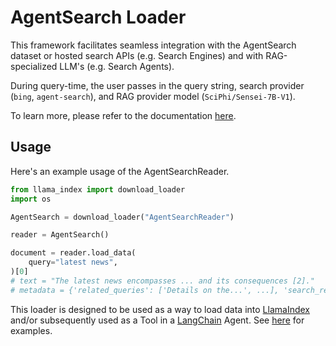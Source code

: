 # AgentSearch Loader

This framework facilitates seamless integration with the AgentSearch dataset or hosted search APIs (e.g. Search Engines) and with RAG-specialized LLM's (e.g. Search Agents).


During query-time, the user passes in the query string, search provider (`bing`, `agent-search`), and RAG provider model (`SciPhi/Sensei-7B-V1`). 

To learn more, please refer to the documentation [here](https://agent-search.readthedocs.io/en/latest/).

## Usage

Here's an example usage of the AgentSearchReader.

```python
from llama_index import download_loader
import os

AgentSearch = download_loader("AgentSearchReader")

reader = AgentSearch()

document = reader.load_data(
    query="latest news",
)[0]
# text = "The latest news encompasses ... and its consequences [2]."
# metadata = {'related_queries': ['Details on the...', ...], 'search_results' : [...]}
```

This loader is designed to be used as a way to load data into [LlamaIndex](https://github.com/run-llama/llama_index/tree/main/llama_index) and/or subsequently used as a Tool in a [LangChain](https://github.com/hwchase17/langchain) Agent. See [here](https://github.com/emptycrown/llama-hub/tree/main) for examples.
